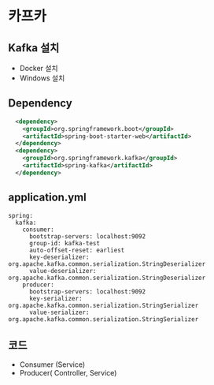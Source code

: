 # 카프카

## Kafka 설치
  - Docker 설치
  - Windows 설치

## Dependency
```xml
  <dependency>
    <groupId>org.springframework.boot</groupId>
    <artifactId>spring-boot-starter-web</artifactId>
  </dependency>
  <dependency>
    <groupId>org.springframework.kafka</groupId>
    <artifactId>spring-kafka</artifactId>
  </dependency>
```
## application.yml
```
spring:
  kafka:
    consumer:
      bootstrap-servers: localhost:9092
      group-id: kafka-test
      auto-offset-reset: earliest
      key-deserializer: org.apache.kafka.common.serialization.StringDeserializer
      value-deserializer: org.apache.kafka.common.serialization.StringDeserializer
    producer:
      bootstrap-servers: localhost:9092
      key-serializer: org.apache.kafka.common.serialization.StringSerializer
      value-serializer: org.apache.kafka.common.serialization.StringSerializer
```

## 코드
  - Consumer (Service) 
  - Producer( Controller, Service)
